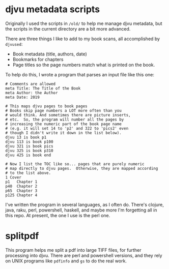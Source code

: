 # djvu metadata scripts

Originally I used the scripts in `/old/` to help me manage djvu metadata, but the scripts
in the current directory are a bit more advanced.

There are three things I like to add to my book scans, all accomplished by `djvused`:

 - Book metadata (title, authors, date)
 - Bookmarks for chapters
 - Page titles so the page numbers match what is printed on the book.

To help do this, I wrote a program that parses an input file like this one:

~~~~~~
# Comments are allowed
meta Title: The Title of the Book
meta Author: the Author
meta Date: 2019

# This maps djvu pages to book pages
# Books skip page numbers a LOT more often than you
# would think. And sometimes there are picture inserts,
# etc.  So, the program will number all the pages by 
# increasing the numeric part of the book page name
# (e.g. it will set 14 to 'p2' and 322 to 'pics2' even
# though I didn't write it down in the list below).
djvu 13 is book p1
djvu 113 is book p100
djvu 321 is book pics
djvu 325 is book p310
djvu 425 is book end

# Now I list the TOC like so... pages that are purely numeric
# map directly to djvu pages.  Otherwise, they are mapped according
# to the list above.
1 Cover
p1   Chapter 1
p40  Chapter 2
p65  Chapter 3
p125 Chapter 4
~~~~~~

I've written the program in several languages, as I often do.  There's clojure, java, 
raku, perl, powershell, haskell, and maybe more I'm forgetting all in this repo.
At present, the one I use is the perl one.

# splitpdf

This program helps me split a pdf into large TIFF files, for further processing into djvu. There
are perl and powershell versions, and they rely on UNIX programs like `pdfinfo` and `gs` to do the
real work.

